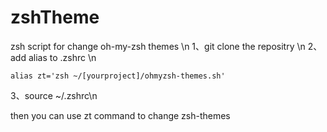 # zshTheme
zsh script for change oh-my-zsh themes \n
1、git clone the repositry \n
2、add alias to .zshrc \n

```shell
alias zt='zsh ~/[yourproject]/ohmyzsh-themes.sh'
```
3、source ~/.zshrc\n

then you can use zt command to change zsh-themes 
